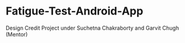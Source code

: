 # Fatigue-Test-Android-App
Design Credit Project under Suchetna Chakraborty and Garvit Chugh (Mentor)
